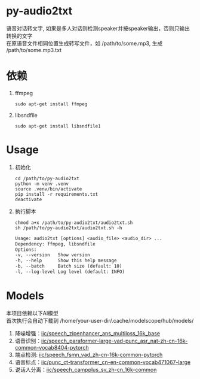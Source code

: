 # py-audio2txt
语音对话转文字, 如果是多人对话则检测speaker并按speaker输出，否则只输出转换的文字  
在原语音文件相同位置生成转写文件，如 /path/to/some.mp3, 生成 /path/to/some.mp3.txt

# 依赖
1. ffmpeg
    ```shell
    sudo apt-get install ffmpeg
    ```
2. libsndfile
    ```shell
    sudo apt-get install libsndfile1
    ```
# Usage
1. 初始化
    ```shell
    cd /path/to/py-audio2txt
    python -m venv .venv
    source .venv/bin/activate
    pip install -r requirements.txt
    deactivate
    ```

2. 执行脚本
    ``` shell
    chmod a+x /path/to/py-audio2txt/audio2txt.sh
    sh /path/to/py-audio2txt/audio2txt.sh -h 
    ```
    ```txt
    Usage: audio2txt [options] <audio_file> <audio_dir> ...
    Dependency: ffmpeg, libsndfile
    Options:
    -v, --version   Show version
    -h, --help      Show this help message
    -b, --batch     Batch size (default: 10)
    -l, --log-level Log level (default: INFO)
    ```

# Models
本项目依赖以下AI模型  
首次执行会自动下载到 /home/your-user-dir/.cache/modelscope/hub/models/
1. 降噪增强：[iic/speech_zipenhancer_ans_multiloss_16k_base](https://modelscope.cn/models/iic/speech_zipenhancer_ans_multiloss_16k_base)
2. 语音识别：[iic/speech_paraformer-large-vad-punc_asr_nat-zh-cn-16k-common-vocab8404-pytorch](https://modelscope.cn/models/iic/speech_paraformer-large-vad-punc_asr_nat-zh-cn-16k-common-vocab8404-pytorch)
3. 端点检测: [iic/speech_fsmn_vad_zh-cn-16k-common-pytorch](https://modelscope.cn/models/iic/speech_fsmn_vad_zh-cn-16k-common-pytorch)
4. 语音标点：[iic/punc_ct-transformer_cn-en-common-vocab471067-large](https://modelscope.cn/models/iic/punc_ct-transformer_cn-en-common-vocab471067-large)
5. 说话人分离：[iic/speech_campplus_sv_zh-cn_16k-common](https://modelscope.cn/models/iic/speech_campplus_sv_zh-cn_16k-common)